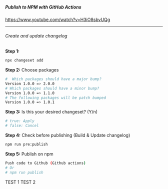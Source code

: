##### Publish to NPM with GitHub Actions

https://www.youtube.com/watch?v=H3iO8sbvUQg

---

###### Create and update changelog

**Step 1:**

```sh
npx changeset add
```

**Step 2:** Choose packages

```sh
#  Which packages should have a major bump?
Version 1.0.0 => 2.0.0
# Which packages should have a minor bump?
Version 1.0.0 => 1.1.0
# The following packages will be patch bumped
Version 1.0.0 => 1.0.1
```

**Step 3:** Is this your desired changeset? (Y/n)

```sh
# true: Apply
# false: Cancel
```

**Step 4:** Check before publishing (Build & Update changelog)

```sh
npm run pre:publish
```

**Step 5:** Publish on npm

```sh
Push code to Github (Github actions)
# Or
# npm run publish
```

TEST 1
TEST 2
